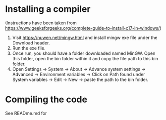 # Installing a compiler
(Instructions have been taken from https://www.geeksforgeeks.org/complete-guide-to-install-c17-in-windows/)

1) Visit https://nuwen.net/mingw.html and install mingw exe file under the Download header.
2) Run the exe file.
3) Once run, you should have a folder downloaded named MinGW. Open this folder, open the bin folder within it and copy the file path to this bin folder.
4) Open Settings -> System -> About -> Advance system settings -> Advanced -> Environment variables -> Click on Path found under System variables -> Edit -> New -> paste the path to the bin folder.

# Compiling the code
See READme.md for 
